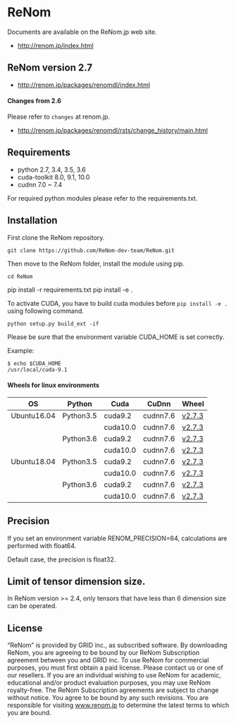 # ReNom

Documents are available on the ReNom.jp web site.

- http://renom.jp/index.html

## ReNom version 2.7

- http://renom.jp/packages/renomdl/index.html

#### Changes from 2.6

Please refer to `changes` at renom.jp.

- http://renom.jp/packages/renomdl/rsts/change_history/main.html


## Requirements

- python 2.7, 3.4, 3.5, 3.6
- cuda-toolkit 8.0, 9.1, 10.0
- cudnn 7.0 ~ 7.4

For required python modules please refer to the requirements.txt.

## Installation

First clone the ReNom repository.

	git clone https://github.com/ReNom-dev-team/ReNom.git

Then move to the ReNom folder, install the module using pip.

	cd ReNom
  pip install -r requirements.txt
	pip install -e .

To activate CUDA, you have to build cuda modules before `pip install -e .` 
using following command.

    python setup.py build_ext -if

Please be sure that the environment variable CUDA_HOME is set correctly.

Example:

	$ echo $CUDA_HOME
	/usr/local/cuda-9.1
	
#### Wheels for linux environments

|   OS      |Python   |Cuda    |CuDnn   | Wheel |
|-----------|---------|--------|--------|-------|
|Ubuntu16.04|Python3.5|cuda9.2 |cudnn7.6|[v2.7.3](https://renom.jp/docs/downloads/wheels/renom_dl/ubuntu1604/python3.5/cuda9.2/cudnn7.6.2.24/ReNom2.7.3/renom-2.7.3-cp35-cp35m-linux_x86_64.whl)|
|           |         |cuda10.0|cudnn7.6|[v2.7.3](https://renom.jp/docs/downloads/wheels/renom_dl/ubuntu1604/python3.5/cuda10.0/cudnn7.6.2.24/ReNom2.7.3/renom-2.7.3-cp35-cp35m-linux_x86_64.whl)|
|           |Python3.6|cuda9.2 |cudnn7.6|[v2.7.3](https://renom.jp/docs/downloads/wheels/renom_dl/ubuntu1604/python3.6/cuda9.2/cudnn7.6.2.24/ReNom2.7.3/renom-2.7.3-cp36-cp36m-linux_x86_64.whl)|
|           |         |cuda10.0|cudnn7.6|[v2.7.3](https://renom.jp/docs/downloads/wheels/renom_dl/ubuntu1604/python3.6/cuda10.0/cudnn7.6.2.24/ReNom2.7.3/renom-2.7.3-cp36-cp36m-linux_x86_64.whl)|
|Ubuntu18.04|Python3.5|cuda9.2 |cudnn7.6|[v2.7.3](https://renom.jp/docs/downloads/wheels/renom_dl/ubuntu1804/python3.5/cuda9.2/cudnn7.6.2.24/ReNom2.7.3/renom-2.7.3-cp35-cp35m-linux_x86_64.whl)|
|           |         |cuda10.0|cudnn7.6|[v2.7.3](https://renom.jp/docs/downloads/wheels/renom_dl/ubuntu1804/python3.5/cuda10.0/cudnn7.6.2.24/ReNom2.7.3/renom-2.7.3-cp35-cp35m-linux_x86_64.whl)|
|           |Python3.6|cuda9.2 |cudnn7.6|[v2.7.3](https://renom.jp/docs/downloads/wheels/renom_dl/ubuntu1804/python3.6/cuda9.2/cudnn7.6.2.24/ReNom2.7.3/renom-2.7.3-cp36-cp36m-linux_x86_64.whl)|
|           |         |cuda10.0|cudnn7.6|[v2.7.3](https://renom.jp/docs/downloads/wheels/renom_dl/ubuntu1804/python3.6/cuda10.0/cudnn7.6.2.24/ReNom2.7.3/renom-2.7.3-cp36-cp36m-linux_x86_64.whl)|


## Precision

If you set an environment variable RENOM_PRECISION=64, 
calculations are performed with float64.

Default case, the precision is float32.

## Limit of tensor dimension size.
In ReNom version >= 2.4, only tensors that have less than 6 dimension size can be operated.


## License

“ReNom” is provided by GRID inc., as subscribed software.  By downloading ReNom, you are agreeing to be bound by our ReNom Subscription agreement between you and GRID inc.
To use ReNom for commercial purposes, you must first obtain a paid license. Please contact us or one of our resellers.  If you are an individual wishing to use ReNom for academic, educational and/or product evaluation purposes, you may use ReNom royalty-free.
The ReNom Subscription agreements are subject to change without notice. You agree to be bound by any such revisions. You are responsible for visiting www.renom.jp to determine the latest terms to which you are bound.
